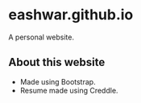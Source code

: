 # eashwar.github.io
A personal website.

## About this website
* Made using Bootstrap.
* Resume made using Creddle.
